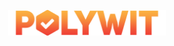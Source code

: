 <p align="center">
  <img src="https://raw.githubusercontent.com/polywit/polywit/main/images/readme-header.png" alt="Polywit Logo" style="width: 50%;"/>
</p>
